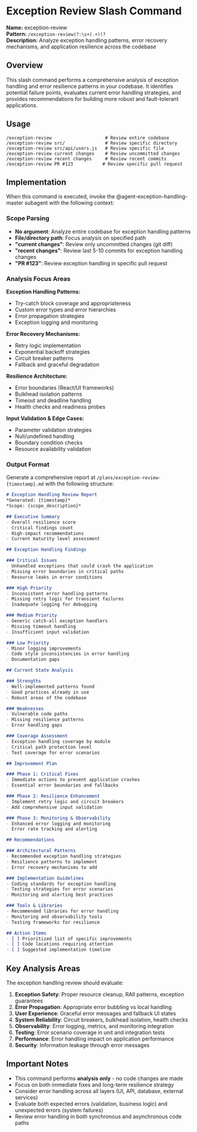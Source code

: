 # Exception Review Slash Command

**Name:** exception-review  
**Pattern:** `/exception-review(?:\s+(.+))?`  
**Description:** Analyze exception handling patterns, error recovery mechanisms, and application resilience across the codebase

## Overview

This slash command performs a comprehensive analysis of exception handling and error resilience patterns in your codebase. It identifies potential failure points, evaluates current error handling strategies, and provides recommendations for building more robust and fault-tolerant applications.

## Usage

```
/exception-review                    # Review entire codebase
/exception-review src/               # Review specific directory  
/exception-review src/api/users.js   # Review specific file
/exception-review current changes    # Review uncommitted changes
/exception-review recent changes     # Review recent commits
/exception-review PR #123           # Review specific pull request
```

## Implementation

When this command is executed, invoke the @agent-exception-handling-master subagent with the following context:

### Scope Parsing
- **No argument**: Analyze entire codebase for exception handling patterns
- **File/directory path**: Focus analysis on specified path
- **"current changes"**: Review only uncommitted changes (git diff)
- **"recent changes"**: Review last 5-10 commits for exception handling changes
- **"PR #123"**: Review exception handling in specific pull request

### Analysis Focus Areas

**Exception Handling Patterns:**
- Try-catch block coverage and appropriateness
- Custom error types and error hierarchies
- Error propagation strategies
- Exception logging and monitoring

**Error Recovery Mechanisms:**
- Retry logic implementation
- Exponential backoff strategies
- Circuit breaker patterns
- Fallback and graceful degradation

**Resilience Architecture:**
- Error boundaries (React/UI frameworks)
- Bulkhead isolation patterns
- Timeout and deadline handling
- Health checks and readiness probes

**Input Validation & Edge Cases:**
- Parameter validation strategies
- Null/undefined handling
- Boundary condition checks
- Resource availability validation

### Output Format

Generate a comprehensive report at `/plans/exception-review-{timestamp}.md` with the following structure:

```markdown
# Exception Handling Review Report
*Generated: {timestamp}*
*Scope: {scope_description}*

## Executive Summary
- Overall resilience score
- Critical findings count
- High-impact recommendations
- Current maturity level assessment

## Exception Handling Findings

### Critical Issues
- Unhandled exceptions that could crash the application
- Missing error boundaries in critical paths
- Resource leaks in error conditions

### High Priority
- Inconsistent error handling patterns
- Missing retry logic for transient failures
- Inadequate logging for debugging

### Medium Priority  
- Generic catch-all exception handlers
- Missing timeout handling
- Insufficient input validation

### Low Priority
- Minor logging improvements
- Code style inconsistencies in error handling
- Documentation gaps

## Current State Analysis

### Strengths
- Well-implemented patterns found
- Good practices already in use
- Robust areas of the codebase

### Weaknesses
- Vulnerable code paths
- Missing resilience patterns
- Error handling gaps

### Coverage Assessment
- Exception handling coverage by module
- Critical path protection level
- Test coverage for error scenarios

## Improvement Plan

### Phase 1: Critical Fixes
- Immediate actions to prevent application crashes
- Essential error boundaries and fallbacks

### Phase 2: Resilience Enhancement
- Implement retry logic and circuit breakers
- Add comprehensive input validation

### Phase 3: Monitoring & Observability
- Enhanced error logging and monitoring
- Error rate tracking and alerting

## Recommendations

### Architectural Patterns
- Recommended exception handling strategies
- Resilience patterns to implement
- Error recovery mechanisms to add

### Implementation Guidelines
- Coding standards for exception handling
- Testing strategies for error scenarios
- Monitoring and alerting best practices

### Tools & Libraries
- Recommended libraries for error handling
- Monitoring and observability tools
- Testing frameworks for resilience

## Action Items
- [ ] Prioritized list of specific improvements
- [ ] Code locations requiring attention
- [ ] Suggested implementation timeline
```

## Key Analysis Areas

The exception handling review should evaluate:

1. **Exception Safety**: Proper resource cleanup, RAII patterns, exception guarantees
2. **Error Propagation**: Appropriate error bubbling vs local handling
3. **User Experience**: Graceful error messages and fallback UI states  
4. **System Reliability**: Circuit breakers, bulkhead isolation, health checks
5. **Observability**: Error logging, metrics, and monitoring integration
6. **Testing**: Error scenario coverage in unit and integration tests
7. **Performance**: Error handling impact on application performance
8. **Security**: Information leakage through error messages

## Important Notes

- This command performs **analysis only** - no code changes are made
- Focus on both immediate fixes and long-term resilience strategy  
- Consider error handling across all layers (UI, API, database, external services)
- Evaluate both expected errors (validation, business logic) and unexpected errors (system failures)
- Review error handling in both synchronous and asynchronous code paths